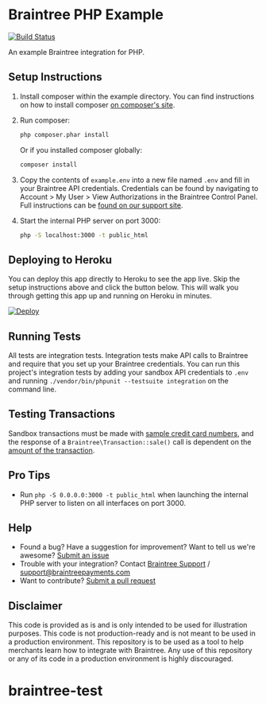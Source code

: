 # Braintree PHP Example

[![Build Status](https://travis-ci.org/braintree/braintree_php_example.svg?branch=master)](https://travis-ci.org/braintree/braintree_php_example)

An example Braintree integration for PHP.

## Setup Instructions

1. Install composer within the example directory. You can find instructions on how to install composer [on composer's site](https://getcomposer.org/download/).

2. Run composer:

    ```sh
    php composer.phar install
    ```

    Or if you installed composer globally:

    ```sh
    composer install
    ```

3. Copy the contents of `example.env` into a new file named `.env` and fill in your Braintree API credentials. Credentials can be found by navigating to Account > My User > View Authorizations in the Braintree Control Panel. Full instructions can be [found on our support site](https://articles.braintreepayments.com/control-panel/important-gateway-credentials#api-credentials).

4. Start the internal PHP server on port 3000:

    ```sh
    php -S localhost:3000 -t public_html
    ```

## Deploying to Heroku

You can deploy this app directly to Heroku to see the app live. Skip the setup instructions above and click the button below. This will walk you through getting this app up and running on Heroku in minutes.

[![Deploy](https://www.herokucdn.com/deploy/button.svg)](https://heroku.com/deploy?template=https://github.com/braintree/braintree_php_example&env[BT_ENVIRONMENT]=sandbox)

## Running Tests

All tests are integration tests. Integration tests make API calls to Braintree and require that you set up your Braintree credentials. You can run this project's integration tests by adding your sandbox API credentials to `.env` and running `./vendor/bin/phpunit --testsuite integration` on the command line.

## Testing Transactions

Sandbox transactions must be made with [sample credit card numbers](https://developers.braintreepayments.com/reference/general/testing/php#credit-card-numbers), and the response of a `Braintree\Transaction::sale()` call is dependent on the [amount of the transaction](https://developers.braintreepayments.com/reference/general/testing/php#test-amounts).

## Pro Tips

 * Run `php -S 0.0.0.0:3000 -t public_html` when launching the internal PHP server to listen on all interfaces on port 3000.

## Help

 * Found a bug? Have a suggestion for improvement? Want to tell us we're awesome? [Submit an issue](https://github.com/braintree/braintree_php_example/issues)
 * Trouble with your integration? Contact [Braintree Support](https://support.braintreepayments.com/) / support@braintreepayments.com
 * Want to contribute? [Submit a pull request](https://help.github.com/articles/creating-a-pull-request)

## Disclaimer

This code is provided as is and is only intended to be used for illustration purposes. This code is not production-ready and is not meant to be used in a production environment. This repository is to be used as a tool to help merchants learn how to integrate with Braintree. Any use of this repository or any of its code in a production environment is highly discouraged.
# braintree-test
